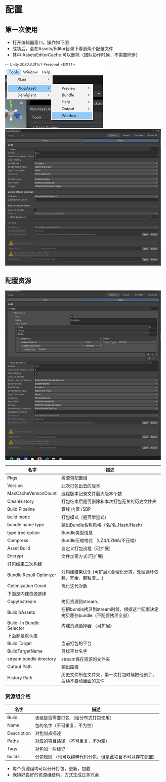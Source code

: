 # 配置
## 第一次使用
* 打开编辑器窗口，操作如下图
* 成功后，会在Assets/Editor目录下看到两个配置文件
* 其中 AssetsEditorCache 可以删除（团队协作时候，不需要同步）
  
![Alt text](../_media/Pics/firstopen.png)
![Alt text](../_media/Pics/configasset.png)

## 配置资源
![Alt text](../_media/Pics/options_build1.png)

| 名字                     | 描述                                                                         |
| ------------------------ | ---------------------------------------------------------------------------- |
| Pkgs                     | 资源包配置组                                                                 |
| Version                  | 此次打包出去的版本                                                           |
| MaxCacheVersionCount     | 远程版本记录文件最大版本个数                                                 |
| CleanHistory             | 打包结束后是否删除和本次打包无关的历史文件夹                                 |
| Build Pipeline           | 管线 内置 /SBP                                                               |
| build mode               | 打包模式（是否增量式）                                                       |
| bundle name type         | 输出Bundle名称风格（名/名_Hash/Hash）                                        |
| type tree option         | Bundle类型信息                                                               |
| Compress                 | Bundle压缩格式 （LZ4/LZMA/不压缩）                                           |
| Asset Build              | 自定义打包流程（可扩展）                                                     |
| Encrypt                  | 文件加密方式(可扩展)                                                         |
| 打包结果二次构建         |
| Bundle Result Optimizer  | 对构建结果优化 (可扩展)(合理化分包，处理循环依赖、冗余，颗粒度.....)         |
| Optimization Count       | 优化迭代次数                                                                 |
| 下面是内建资源选择       |
| Copytostream             | 拷贝资源到stream，                                                           |
| BuildInAssets            | 在把bundle拷贝到stream时候，根据这个配置决定拷贝哪些bundle（不配置拷贝全部） |
| Build-In Bundle Selector | 内建资源选择器  （可扩展）                                                   |
| 下面都是默认值           |
| Build Target             | 当前打包的平台                                                               |
| BuildTargetName          | 目标平台名字                                                                 |
| stream bundle directory  | stream保存资源的文件夹                                                       |
| Output Path              | 输出路径                                                                     |
| History Path             | 历史文件所在文件夹，第一次打包时候把他删了，后续不要动里面的文件             |

### 资源组介绍
| 名字        | 描述                                                            |
| ----------- | --------------------------------------------------------------- |
| Build       | 该组是否需要打包 （给分布式打包使用）                           |
| Name        | 包的名字（不可重复，不为空）                                    |
| Description | 对包加点描述                                                    |
| Paths       | 对应的项目路径  （不可重复，不为空）                            |
| Tags        | 对包加一些标记                                                  |
| builds      | 分包规则       （也可以纯粹代码分包，但是此项目不可以存在配置） |


* 每个资源组均可以分开打包，更新，加载
* 保持好良好的资源组结构，方式生成过多冗余